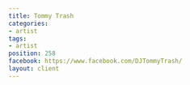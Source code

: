 ```yaml
---
title: Tommy Trash
categories:
- artist
tags:
- artist
position: 258
facebook: https://www.facebook.com/DJTommyTrash/
layout: client
---
```



